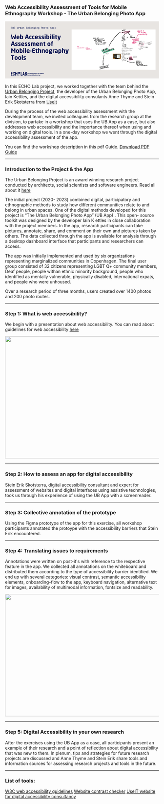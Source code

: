 ### Web Accessibility Assessment of Tools for Mobile Ethnography Workshop - The Urban Belonging Photo App

![Logo](images/thumbnail.png)


In this ECHO Lab project, we worked together with the team behind the [Urban Belonging Project](https://urbanbelonging.com), the developer of the Urban Belonging Photo App, Iain Kettles, and the digital accessibility consulants Anne Thyme and Stein Erik Skotsterra from [UseIt](https://useit-consulting.dk) 

During the process of the web accessibility assessment with the development team, we invited colleagues from the research group at the division, to partake in a workshop that uses the UB App as a case, but also addresses web accessibility and the importance thereof when using and working on digital tools.
In a one-day workshop we went through the digital accessibility assessment of the app. 

You can find the  workshop description in this pdf Guide. [Download PDF Guide](https://github.com/ECHOlab-DTU/UB-App-Accessibility-Development/blob/main/EXAMPLE%20UB%20APP.pdf)

---

### Introduction to the Project & the App 

The Urban Belonging Project is an award winning research project conducted by architects, social scientists and software engineers. Read all about it [here](https://urbanbelonging.com) 

The initial project (2020- 2023) combined digital, participatory and ethnographic methods to study how different communities relate to and belong in urban spaces. One of the
digital methods developed for this project is “The Urban Belonging Photo App” (UB App) . This open- source toolkit was designed by the developer Iain K ettles
in close collaboration with the project members.
In the app, research participants can take pictures, annotate, share, and comment on their own and pictures taken by others. The data collected through
the app is available for analysis through a desktop dashboard interface that participants and researchers can access.

The app was initially implemented and used by six organizations representing marginalized communities in Copenhagen. The final user group consisted of 32 citizens 
representing LGBT Q+ community members, Deaf people, people withan ethnic minority background, people who identified as mentally vulnerable, physically disabled, international expats, 
and people who were unhoused.

Over a research period of three months, users created over 1400 photos and 200 photo routes.

---

### Step 1: What is web accessibility?

We begin with a presentation about web accessibility. 
You can read about guidelines for web accessibility [here](https://www.w3.org/WAI/fundamentals/accessibility-intro/)

<img src="images/presentation.png" width="600" height="400">


---

### Step 2: How to assess an app for digital accessibility

Stein Erik Skotsterra, digital accessibility consultant and expert for assessment of websites and digital interfaces using assistive technologies, took us through his experience of 
using the UB App with a screenreader.


---

### Step 3: Collective annotation of the prototype

Using the Figma prototype of the app for this exercise, all workshop participants annotated the protoype with the accessibility barriers that Stein Erik encountered.


---

### Step 4: Translating issues to requirements

Annotations were written on post-it's with reference to the respective feature in the app.
We collected all annotations on the whiteboard and distributed them according to the type of accessibility barrier identified.
We end up with several categories: visual contrast, semantic accessibility elements, onboarding-flow to the app, keyboard navigation, alternative text for images, 
availability of multimodal information, fontsize and readability.

<img src="images/annotation.HEIC" width="600" height="400">

----


### Step 5: Digital Accessibility in your own research

After the exercises using the UB App as a case, all participants present an example of their research and a point of reflection about digital accessibility that was new to them.
In plenum, tips and strategies for future research projects are discussed and Anne Thyme and Stein Erik share tools and information sources for assessing research projects and tools in the future.

----


### List of tools:

[W3C web accessibility guidelines](https://www.w3.org/WAI/fundamentals/accessibility-intro/)
[Website contrast checker](https://accessibleweb.com/color-contrast-checker/)
[UseIT website for digital accessibility consultancy](https://useit-consulting.dk)



